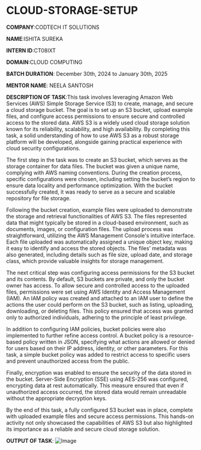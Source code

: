 # CLOUD-STORAGE-SETUP

**COMPANY**:CODTECH IT SOLUTIONS

**NAME**:ISHITA SUREKA

**INTERN ID**:CT08IXT

**DOMAIN**:CLOUD COMPUTING

**BATCH DURATION**: December 30th, 2024 to January 30th, 2025

**MENTOR NAME**: NEELA SANTOSH

**DESCRIPTION OF TASK**:This task involves leveraging Amazon Web Services (AWS) Simple Storage Service (S3) to create, manage, and secure a cloud storage bucket. The goal is to set up an S3 bucket, upload example files, and configure access permissions to ensure secure and controlled access to the stored data. AWS S3 is a widely used cloud storage solution known for its reliability, scalability, and high availability. By completing this task, a solid understanding of how to use AWS S3 as a robust storage platform will be developed, alongside gaining practical experience with cloud security configurations.

The first step in the task was to create an S3 bucket, which serves as the storage container for data files. The bucket was given a unique name, complying with AWS naming conventions. During the creation process, specific configurations were chosen, including setting the bucket’s region to ensure data locality and performance optimization. With the bucket successfully created, it was ready to serve as a secure and scalable repository for file storage.

Following the bucket creation, example files were uploaded to demonstrate the storage and retrieval functionalities of AWS S3. The files represented data that might typically be stored in a cloud-based environment, such as documents, images, or configuration files. The upload process was straightforward, utilizing the AWS Management Console's intuitive interface. Each file uploaded was automatically assigned a unique object key, making it easy to identify and access the stored objects. The files’ metadata was also generated, including details such as file size, upload date, and storage class, which provide valuable insights for storage management.

The next critical step was configuring access permissions for the S3 bucket and its contents. By default, S3 buckets are private, and only the bucket owner has access. To allow secure and controlled access to the uploaded files, permissions were set using AWS Identity and Access Management (IAM). An IAM policy was created and attached to an IAM user to define the actions the user could perform on the S3 bucket, such as listing, uploading, downloading, or deleting files. This policy ensured that access was granted only to authorized individuals, adhering to the principle of least privilege.

In addition to configuring IAM policies, bucket policies were also implemented to further refine access control. A bucket policy is a resource-based policy written in JSON, specifying what actions are allowed or denied for users based on their IP address, identity, or other parameters. For this task, a simple bucket policy was added to restrict access to specific users and prevent unauthorized access from the public.

Finally, encryption was enabled to ensure the security of the data stored in the bucket. Server-Side Encryption (SSE) using AES-256 was configured, encrypting data at rest automatically. This measure ensured that even if unauthorized access occurred, the stored data would remain unreadable without the appropriate decryption keys.

By the end of this task, a fully configured S3 bucket was in place, complete with uploaded example files and secure access permissions. This hands-on activity not only showcased the capabilities of AWS S3 but also highlighted its importance as a reliable and secure cloud storage solution.

**OUTPUT OF TASK**:
![Image](https://github.com/user-attachments/assets/6f68b405-bb14-4602-a7a8-4aa8e73a22d9)
